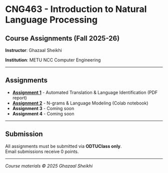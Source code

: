 # CNG463 - Introduction to Natural Language Processing
## Course Assignments (Fall 2025-26)

**Instructor**: Ghazaal Sheikhi 

**Institution**: METU NCC Computer Engineering

---

## Assignments

- **[Assignment 1](assignment1/)** - Automated Translation & Language Identification (PDF report)
- **[Assignment 2](assignment2/)** - N-grams & Language Modeling (Colab notebook)
- **Assignment 3** - Coming soon
- **Assignment 4** - Coming soon

---

## Submission
All assignments must be submitted via **ODTUClass only**.  
Email submissions receive 0 points.

---

*Course materials © 2025 Ghazaal Sheikhi*

